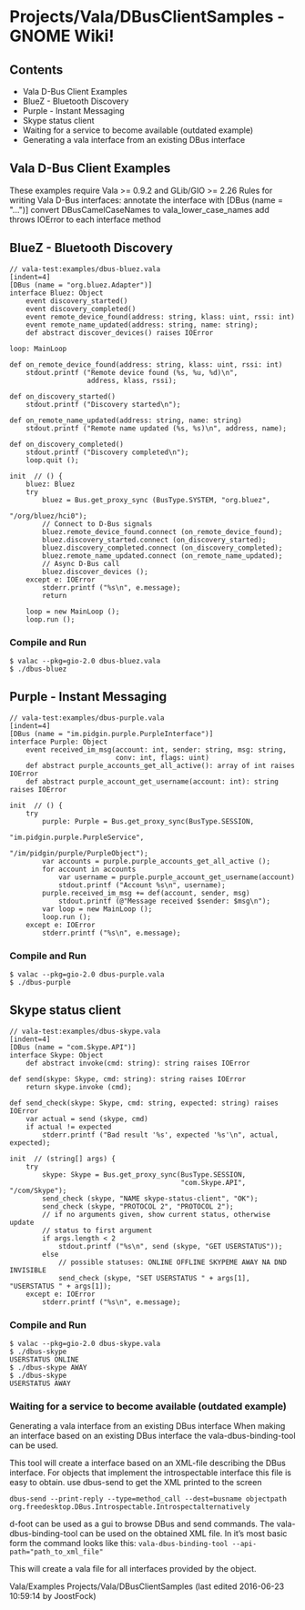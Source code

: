 # Projects/Vala/DBusClientSamples - GNOME Wiki!

## Contents
- Vala D-Bus Client Examples
- BlueZ - Bluetooth Discovery
- Purple - Instant Messaging
- Skype status client
- Waiting for a service to become available (outdated example)
- Generating a vala interface from an existing DBus interface 


## Vala D-Bus Client Examples
These examples require Vala >= 0.9.2 and GLib/GIO >= 2.26 Rules for writing Vala
D-Bus interfaces: annotate the interface with [DBus (name = "...")] convert
DBusCamelCaseNames to vala_lower_case_names add throws IOError to each interface
method


## BlueZ - Bluetooth Discovery

```genie
// vala-test:examples/dbus-bluez.vala
[indent=4]
[DBus (name = "org.bluez.Adapter")]
interface Bluez: Object
    event discovery_started()
    event discovery_completed()
    event remote_device_found(address: string, klass: uint, rssi: int)
    event remote_name_updated(address: string, name: string);
    def abstract discover_devices() raises IOError

loop: MainLoop

def on_remote_device_found(address: string, klass: uint, rssi: int)
    stdout.printf ("Remote device found (%s, %u, %d)\n",
                   address, klass, rssi);

def on_discovery_started()
    stdout.printf ("Discovery started\n");

def on_remote_name_updated(address: string, name: string)
    stdout.printf ("Remote name updated (%s, %s)\n", address, name);

def on_discovery_completed()
    stdout.printf ("Discovery completed\n");
    loop.quit ();

init  // () {
    bluez: Bluez
    try
        bluez = Bus.get_proxy_sync (BusType.SYSTEM, "org.bluez",
                                                          "/org/bluez/hci0");
        // Connect to D-Bus signals
        bluez.remote_device_found.connect (on_remote_device_found);
        bluez.discovery_started.connect (on_discovery_started);
        bluez.discovery_completed.connect (on_discovery_completed);
        bluez.remote_name_updated.connect (on_remote_name_updated);
        // Async D-Bus call
        bluez.discover_devices ();
    except e: IOError
        stderr.printf ("%s\n", e.message);
        return

    loop = new MainLoop ();
    loop.run ();
```

### Compile and Run

```shell
$ valac --pkg=gio-2.0 dbus-bluez.vala
$ ./dbus-bluez
```


## Purple - Instant Messaging

```genie
// vala-test:examples/dbus-purple.vala
[indent=4]
[DBus (name = "im.pidgin.purple.PurpleInterface")]
interface Purple: Object
    event received_im_msg(account: int, sender: string, msg: string,
                          conv: int, flags: uint)
    def abstract purple_accounts_get_all_active(): array of int raises IOError
    def abstract purple_account_get_username(account: int): string raises IOError

init  // () {
    try
        purple: Purple = Bus.get_proxy_sync(BusType.SESSION,
                                            "im.pidgin.purple.PurpleService",
                                            "/im/pidgin/purple/PurpleObject");
        var accounts = purple.purple_accounts_get_all_active ();
        for account in accounts
            var username = purple.purple_account_get_username(account)
            stdout.printf ("Account %s\n", username);
        purple.received_im_msg += def(account, sender, msg)
            stdout.printf (@"Message received $sender: $msg\n");
        var loop = new MainLoop ();
        loop.run ();
    except e: IOError
        stderr.printf ("%s\n", e.message);
```

### Compile and Run

```shell
$ valac --pkg=gio-2.0 dbus-purple.vala
$ ./dbus-purple
```


## Skype status client

```genie
// vala-test:examples/dbus-skype.vala
[indent=4]
[DBus (name = "com.Skype.API")]
interface Skype: Object
    def abstract invoke(cmd: string): string raises IOError

def send(skype: Skype, cmd: string): string raises IOError
    return skype.invoke (cmd);

def send_check(skype: Skype, cmd: string, expected: string) raises IOError
    var actual = send (skype, cmd)
    if actual != expected
        stderr.printf ("Bad result '%s', expected '%s'\n", actual, expected);

init  // (string[] args) {
    try
        skype: Skype = Bus.get_proxy_sync(BusType.SESSION,
                                          "com.Skype.API", "/com/Skype");
        send_check (skype, "NAME skype-status-client", "OK");
        send_check (skype, "PROTOCOL 2", "PROTOCOL 2");
        // if no arguments given, show current status, otherwise update
        // status to first argument
        if args.length < 2
            stdout.printf ("%s\n", send (skype, "GET USERSTATUS"));
        else
            // possible statuses: ONLINE OFFLINE SKYPEME AWAY NA DND INVISIBLE
            send_check (skype, "SET USERSTATUS " + args[1], "USERSTATUS " + args[1]);
    except e: IOError
        stderr.printf ("%s\n", e.message);
```

### Compile and Run

```shell
$ valac --pkg=gio-2.0 dbus-skype.vala
$ ./dbus-skype
USERSTATUS ONLINE
$ ./dbus-skype AWAY
$ ./dbus-skype
USERSTATUS AWAY
```


### Waiting for a service to become available (outdated example)
Generating a vala interface from an existing DBus interface
When making an interface based on an existing DBus interface the
vala-dbus-binding-tool can be used.

This tool will create a interface based on an XML-file describing the DBus
interface. For objects that implement the introspectable interface this file is
easy to obtain.  use dbus-send to get the XML printed to the screen

```
dbus-send --print-reply --type=method_call --dest=busname objectpath
org.freedesktop.DBus.Introspectable.Introspectalternatively
```

d-foot can be used as a gui to browse DBus and send commands. The
vala-dbus-binding-tool can be used on the obtained XML file. In it’s most basic
form the command looks like this:
`vala-dbus-binding-tool --api-path="path_to_xml_file"`

This will create a vala file for all interfaces provided by the object.

Vala/Examples Projects/Vala/DBusClientSamples
    (last edited 2016-06-23 10:59:14 by JoostFock)

